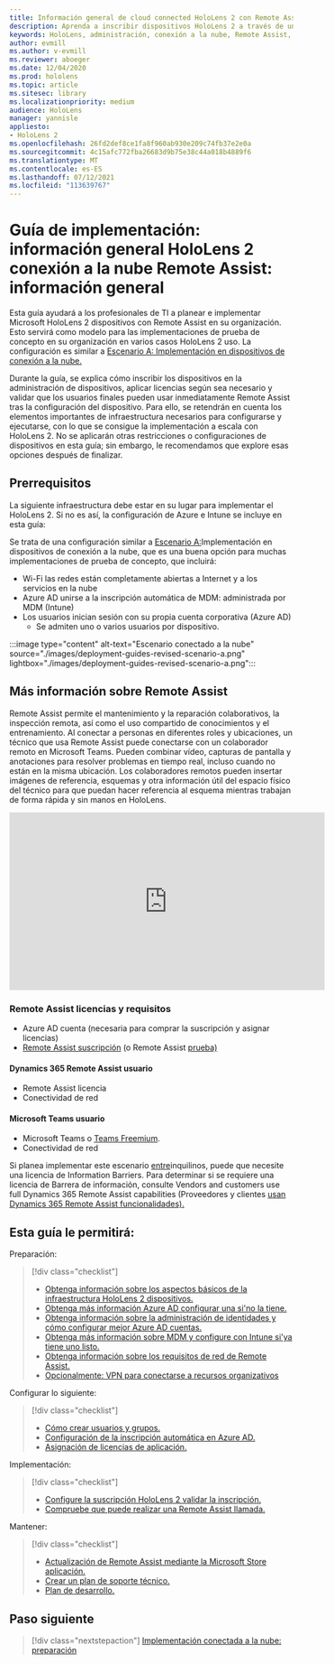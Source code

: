 ```yaml
---
title: Información general de cloud connected HoloLens 2 con Remote Assist
description: Aprenda a inscribir dispositivos HoloLens 2 a través de una red conectada a la nube mediante Dynamics 365 Remote Assist.
keywords: HoloLens, administración, conexión a la nube, Remote Assist, AAD, Azure AD, MDM, Mobile Administración de dispositivos
author: evmill
ms.author: v-evmill
ms.reviewer: aboeger
ms.date: 12/04/2020
ms.prod: hololens
ms.topic: article
ms.sitesec: library
ms.localizationpriority: medium
audience: HoloLens
manager: yannisle
appliesto:
- HoloLens 2
ms.openlocfilehash: 26fd2def8ce1fa8f960ab930e209c74fb37e2e0a
ms.sourcegitcommit: 4c15afc772fba26683d9b75e38c44a018b4889f6
ms.translationtype: MT
ms.contentlocale: es-ES
ms.lasthandoff: 07/12/2021
ms.locfileid: "113639767"
---
```

# <a name="deployment-guide--cloud-connected-hololens-2-with-remote-assist--overview"></a>Guía de implementación: información general HoloLens 2 conexión a la nube Remote Assist: información general

Esta guía ayudará a los profesionales de TI a planear e implementar Microsoft HoloLens 2 dispositivos con Remote Assist en su organización. Esto servirá como modelo para las implementaciones de prueba de concepto en su organización en varios casos HoloLens 2 uso. La configuración es similar a [Escenario A: Implementación en dispositivos de conexión a la nube.](common-scenarios.md#scenario-a) 

Durante la guía, se explica cómo inscribir los dispositivos en la administración de dispositivos, aplicar licencias según sea necesario y validar que los usuarios finales pueden usar inmediatamente Remote Assist tras la configuración del dispositivo. Para ello, se retendrán en cuenta los elementos importantes de infraestructura necesarios para configurarse y ejecutarse, con lo que se consigue la implementación a escala con HoloLens 2. No se aplicarán otras restricciones o configuraciones de dispositivos en esta guía; sin embargo, le recomendamos que explore esas opciones después de finalizar.

## <a name="prerequisites"></a>Prerrequisitos

La siguiente infraestructura debe estar en su lugar para implementar el HoloLens 2. Si no es así, la configuración de Azure e Intune se incluye en esta guía:

Se trata de una configuración similar a [Escenario A:](/hololens/common-scenarios#scenario-a)Implementación en dispositivos de conexión a la nube, que es una buena opción para muchas implementaciones de prueba de concepto, que incluirá:

- Wi-Fi las redes están completamente abiertas a Internet y a los servicios en la nube
- Azure AD unirse a la inscripción automática de MDM: administrada por MDM (Intune)
- Los usuarios inician sesión con su propia cuenta corporativa (Azure AD)
    - Se admiten uno o varios usuarios por dispositivo.

:::image type="content" alt-text="Escenario conectado a la nube" source="./images/deployment-guides-revised-scenario-a.png" lightbox="./images/deployment-guides-revised-scenario-a.png":::


## <a name="learn-about-remote-assist"></a>Más información sobre Remote Assist

Remote Assist permite el mantenimiento y la reparación colaborativos, la inspección remota, así como el uso compartido de conocimientos y el entrenamiento. Al conectar a personas en diferentes roles y ubicaciones, un técnico que usa Remote Assist puede conectarse con un colaborador remoto en Microsoft Teams. Pueden combinar vídeo, capturas de pantalla y anotaciones para resolver problemas en tiempo real, incluso cuando no están en la misma ubicación. Los colaboradores remotos pueden insertar imágenes de referencia, esquemas y otra información útil del espacio físico del técnico para que puedan hacer referencia al esquema mientras trabajan de forma rápida y sin manos en HoloLens.

<iframe width="560" height="315" src="https://www.youtube.com/embed/d3YT8j0yYl0" frameborder="0" allow="accelerometer; autoplay; clipboard-write; encrypted-media; gyroscope; picture-in-picture" allowfullscreen></iframe>

### <a name="remote-assist-licensing-and-requirements"></a>Remote Assist licencias y requisitos

- Azure AD cuenta (necesaria para comprar la suscripción y asignar licencias)
- [Remote Assist suscripción](/dynamics365/mixed-reality/remote-assist/buy-and-deploy-remote-assist) (o Remote Assist [prueba)](/dynamics365/mixed-reality/remote-assist/try-remote-assist)
    
#### <a name="dynamics-365-remote-assist-user"></a>Dynamics 365 Remote Assist usuario

- Remote Assist licencia
- Conectividad de red

#### <a name="microsoft-teams-user"></a>Microsoft Teams usuario

- Microsoft Teams o [Teams Freemium](https://products.office.com/microsoft-teams/free).
- Conectividad de red

Si planea implementar este escenario [entre](/dynamics365/mixed-reality/remote-assist/cross-tenant-overview#scenario-2-leasing-services-to-other-tenants)inquilinos, puede que necesite una licencia de Information Barriers. Para determinar si se requiere una licencia de Barrera de información, consulte Vendors and customers use full Dynamics 365 Remote Assist capabilities (Proveedores y clientes [usan Dynamics 365 Remote Assist funcionalidades).](/dynamics365/mixed-reality/remote-assist/cross-tenant-licensing-implementation)

## <a name="in-this-guide-you-will"></a>Esta guía le permitirá:

Preparación:

> [!div class="checklist"]
> - [Obtenga información sobre los aspectos básicos de la infraestructura HoloLens 2 dispositivos.](hololens2-cloud-connected-prepare.md#infrastructure-essentials)
> - [Obtenga más información Azure AD configurar una si&#39;no la tiene.](hololens2-cloud-connected-prepare.md#azure-active-directory)
> - [Obtenga información sobre la administración de identidades y cómo configurar mejor Azure AD cuentas.](hololens2-cloud-connected-prepare.md#identity-management)
> - [Obtenga más información sobre MDM y configure con Intune si&#39;ya tiene uno listo.](hololens2-cloud-connected-prepare.md#mobile-device-management)
> - [Obtenga información sobre los requisitos de red de Remote Assist.](hololens2-cloud-connected-prepare.md#network)
> - [Opcionalmente: VPN para conectarse a recursos organizativos](hololens2-cloud-connected-prepare.md#optional-connect-your-hololens-to-vpn)

Configurar lo siguiente:

> [!div class="checklist"]
> - [Cómo crear usuarios y grupos.](hololens2-cloud-connected-configure.md#azure-users-and-groups)
> - [Configuración de la inscripción automática en Azure AD.](hololens2-cloud-connected-configure.md#auto-enrollment-on-hololens-2)
> - [Asignación de licencias de aplicación.](hololens2-cloud-connected-configure.md#application-licenses)

Implementación:

> [!div class="checklist"]
> - [Configure la suscripción HoloLens 2 validar la inscripción.](hololens2-cloud-connected-deploy.md#enrollment-validation)
> - [Compruebe que puede realizar una Remote Assist llamada.](hololens2-cloud-connected-deploy.md#remote-assist-call-validation)

Mantener:

> [!div class="checklist"]
> - [Actualización de Remote Assist mediante la Microsoft Store aplicación.](hololens2-cloud-connected-maintain.md#updates)
> - [Crear un plan de soporte técnico.](hololens2-cloud-connected-maintain.md#support-plan)
> - [Plan de desarrollo.](hololens2-cloud-connected-maintain.md#development-plan)

## <a name="next-step"></a>Paso siguiente

> [!div class="nextstepaction"]
> [Implementación conectada a la nube: preparación](hololens2-cloud-connected-prepare.md)


